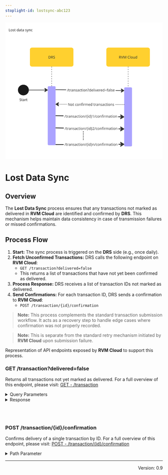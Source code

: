 ```yaml
---
stoplight-id: lostsync-abc123
---
```


![LostDataSync.png](../../assets/images/LostDataSync.png)

# Lost Data Sync

## Overview

The **Lost Data Sync** process ensures that any transactions not marked as delivered in **RVM Cloud** are identified and confirmed by **DRS**. This mechanism helps maintain data consistency in case of transmission failures or missed confirmations.

## Process Flow

1. **Start:** The sync process is triggered on the **DRS** side (e.g., once daily).
2. **Fetch Unconfirmed Transactions:** DRS calls the following endpoint on **RVM Cloud**:
   - `GET /transaction?delivered=false`
   - This returns a list of transactions that have not yet been confirmed as delivered.
3. **Process Response:** DRS receives a list of transaction IDs not marked as delivered.
4. **Send Confirmations:** For each transaction ID, DRS sends a confirmation to **RVM Cloud**:
   - `POST /transaction/{id}/confirmation`

> **Note:** This process complements the standard transaction submission workflow. It acts as a recovery step to handle edge cases where confirmation was not properly recorded.

> **Note:** This is separate from the standard retry mechanism initiated by **RVM Cloud** upon submission failure.

<!--
type: tab
title: RVM
-->

Representation of API endpoints exposed by **RVM Cloud** to support this process.

### GET /transaction?delivered=false

Returns all transactions not yet marked as delivered.
For a full overview of this endpoint, please visit: [GET - /transaction](https://kaucja.stoplight.io/docs/rvm-api/9jlaedwrqzo5n-get-all-transactions)

<details>
<summary>Query Parameters</summary>

```yaml
delivered:
  type: boolean
  description: Filter to only return transactions that are not marked as delivered.
```

</details>

<details>
<summary>Response</summary>

```yaml jsonSchema
  $ref: '../../rvm-openapi.yaml#/components/schemas/PaginatedTransaction'
```

</details>

<br><br>

### POST /transaction/{id}/confirmation

Confirms delivery of a single transaction by ID.
For a full overview of this endpoint, please visit: [POST - /transaction/{id}/confirmation](https://kaucja.stoplight.io/docs/rvm-api/sw1i2ci6d2hgr-transaction-confirmation)

<details>
<summary>Path Parameter</summary>

```yaml
id:
  type: string
  description: Unique identifier of the transaction.
```

</details>

<!-- type: tab-end -->

---
<div style="text-align: right"> Version: 0.9</div>
